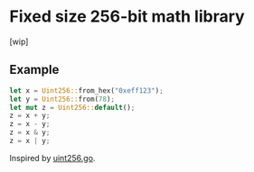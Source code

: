 # Fixed size 256-bit math library

[wip]

## Example

```rust
let x = Uint256::from_hex("0xeff123");
let y = Uint256::from(78);
let mut z = Uint256::default();
z = x + y;
z = x - y;
z = x & y;
z = x | y;
```

Inspired by [uint256.go](https://pkg.go.dev/github.com/holiman/uint256).
